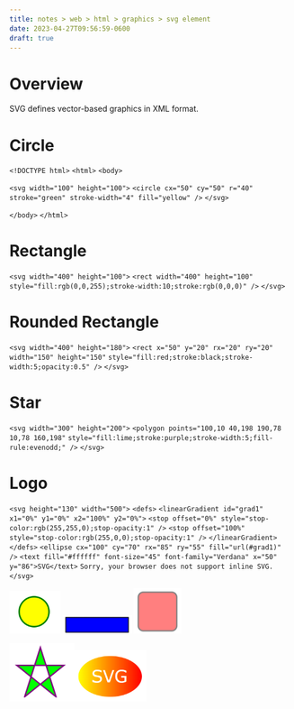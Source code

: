 ```yaml
---
title: notes > web > html > graphics > svg element
date: 2023-04-27T09:56:59-0600
draft: true
---
```

# Overview
SVG defines vector-based graphics in XML format.

# Circle
`<!DOCTYPE html>`
`<html>`
`<body>`

`<svg width="100" height="100">`
`<circle cx="50" cy="50" r="40" stroke="green" stroke-width="4" fill="yellow" />`
`</svg>`

`</body>`
`</html>`

# Rectangle
`<svg width="400" height="100">`
`<rect width="400" height="100" style="fill:rgb(0,0,255);stroke-width:10;stroke:rgb(0,0,0)" />`
`</svg>`

# Rounded Rectangle
`<svg width="400" height="180">`
`<rect x="50" y="20" rx="20" ry="20" width="150" height="150"`
`style="fill:red;stroke:black;stroke-width:5;opacity:0.5" />`
`</svg>`

# Star
`<svg width="300" height="200">`
`<polygon points="100,10 40,198 190,78 10,78 160,198"`
`style="fill:lime;stroke:purple;stroke-width:5;fill-rule:evenodd;" />`
`</svg>`

# Logo
`<svg height="130" width="500">`
`<defs>`
`<linearGradient id="grad1" x1="0%" y1="0%" x2="100%" y2="0%">`
`<stop offset="0%" style="stop-color:rgb(255,255,0);stop-opacity:1" />`
`<stop offset="100%" style="stop-color:rgb(255,0,0);stop-opacity:1" />`
`</linearGradient>`
`</defs>`
`<ellipse cx="100" cy="70" rx="85" ry="55" fill="url(#grad1)" />`
`<text fill="#ffffff" font-size="45" font-family="Verdana" x="50" y="86">SVG</text>`
`Sorry, your browser does not support inline SVG.`
`</svg>`

<img src="xHTML_Graphics---svg--Element-image1.png" style="width:0.95in;height:0.79167in" />

<img src="xHTML_Graphics---svg--Element-image2.png" style="width:1.275in;height:0.34167in" />

<img src="xHTML_Graphics---svg--Element-image3.png" style="width:0.88333in;height:0.84167in" />

<img src="xHTML_Graphics---svg--Element-image4.png" style="width:1.20833in;height:1.075in" /><img src="xHTML_Graphics---svg--Element-image5.png" style="width:1.325in;height:0.95in" />
